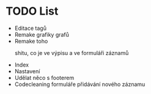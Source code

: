 TODO List
==========
* Editace tagů
* Remake grafiky grafů
* Remake toho <p> shitu, co je ve výpisu a ve formuláři záznamů
* Index
* Nastavení
* Udělat něco s footerem
* Codecleaning formuláře přidávání nového záznamu